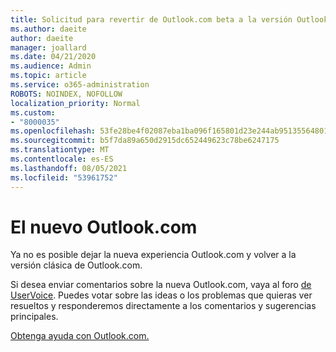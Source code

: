 ```yaml
---
title: Solicitud para revertir de Outlook.com beta a la versión Outlook.com
ms.author: daeite
author: daeite
manager: joallard
ms.date: 04/21/2020
ms.audience: Admin
ms.topic: article
ms.service: o365-administration
ROBOTS: NOINDEX, NOFOLLOW
localization_priority: Normal
ms.custom:
- "8000035"
ms.openlocfilehash: 53fe28be4f02087eba1ba096f165801d23e244ab95135564801f6e9dec231c9c
ms.sourcegitcommit: b5f7da89a650d2915dc652449623c78be6247175
ms.translationtype: MT
ms.contentlocale: es-ES
ms.lasthandoff: 08/05/2021
ms.locfileid: "53961752"
---
```

# <a name="the-new-outlookcom"></a>El nuevo Outlook.com

Ya no es posible dejar la nueva experiencia Outlook.com y volver a la versión clásica de Outlook.com.

Si desea enviar comentarios sobre la nueva Outlook.com, vaya al foro [de UserVoice](https://go.microsoft.com/fwlink/p/?linkid=851599). Puedes votar sobre las ideas o los problemas que quieras ver resueltos y responderemos directamente a los comentarios y sugerencias principales.

[Obtenga ayuda con Outlook.com.](https://support.office.com/article/40676ad0-c831-45ac-a023-5be633be798d?wt.mc_id=Office_Outlook_com_Alchemy)
